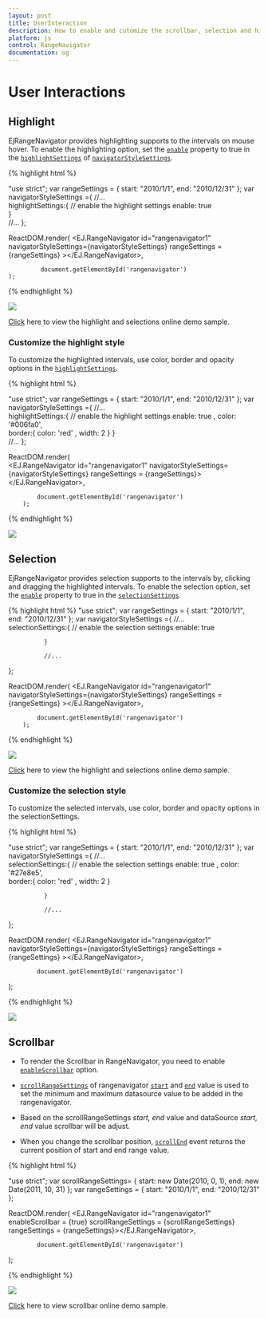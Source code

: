 ```yaml
---
layout: post
title: UserInteraction
description: How to enable and cutomize the scrollbar, selection and highlighting in Essential JavaScript RangeNavigator.
platform: js
control: RangeNavigator
documentation: ug
---
```


# User Interactions

## Highlight

EjRangeNavigator provides highlighting supports to the intervals on mouse hover. To enable the highlighting option, set the [`enable`](../api/ejrangenavigator/#members:navigatorstylesettings-highlightsettings-enable) property to true in the [`highlightSettings`](../api/ejrangenavigator/#members:navigatorstylesettings-highlightsettings) of [`navigatorStyleSettings`](../api/ejrangenavigator/#members:navigatorstylesettings).

{% highlight html %}

"use strict";
var rangeSettings = {
                    start: "2010/1/1", end: "2010/12/31"
};
var navigatorStyleSettings ={
                //...        
              highlightSettings:{
                   // enable the highlight settings
                   enable: true                                
              }    
              //...
};

ReactDOM.render(
            <EJ.RangeNavigator id="rangenavigator1" navigatorStyleSettings={navigatorStyleSettings} rangeSettings = {rangeSettings} ></EJ.RangeNavigator>,
                    
             document.getElementById('rangenavigator')
    );

{% endhighlight %}


![](/js/RangeNavigator/User-Interactions_images/User-Interactions_img1.png) 


[Click](https://ej2.syncfusion.com/home/#!/azure/rangenavigator/highlight) here to view the highlight and selections online demo sample.

### Customize the highlight style

To customize the highlighted intervals, use color, border and opacity options in the [`highlightSettings`](../api/ejrangenavigator/#members:navigatorstylesettings-highlightsettings).

{% highlight html %}

"use strict";
var rangeSettings = {
                    start: "2010/1/1", end: "2010/12/31"
};
var navigatorStyleSettings ={
                //...        
              highlightSettings:{
                   // enable the highlight settings
                   enable: true  ,
                     color: '#006fa0',       
                    border:{
                        color: 'red' , width: 2
                      } 
              }    
              //...
};

ReactDOM.render(                    
            <EJ.RangeNavigator id="rangenavigator1" navigatorStyleSettings={navigatorStyleSettings} rangeSettings = {rangeSettings}></EJ.RangeNavigator>,
                    
            document.getElementById('rangenavigator')
        );



{% endhighlight %}

![](/js/RangeNavigator/User-Interactions_images/User-Interactions_img2.png)


## Selection

EjRangeNavigator provides selection supports to the intervals by, clicking and dragging the highlighted intervals. To enable the selection option, set the [`enable`](../api/ejrangenavigator/#members:navigatorstylesettings-selectionsettings-enable) property to true in the [`selectionSettings`](../api/ejrangenavigator/#members:navigatorstylesettings-selectionsettings).

{% highlight html %}
"use strict";
var rangeSettings = {
                    start: "2010/1/1", end: "2010/12/31"
};
var navigatorStyleSettings ={
                //...        
         selectionSettings:{
                   // enable the selection settings
                   enable: true 			 
                             
              }  

              //...
};

ReactDOM.render(
            <EJ.RangeNavigator id="rangenavigator1" navigatorStyleSettings={navigatorStyleSettings} rangeSettings = {rangeSettings} ></EJ.RangeNavigator>,
                    
            document.getElementById('rangenavigator')
        );


{% endhighlight %}


![](/js/RangeNavigator/User-Interactions_images/User-Interactions_img3.png) 


[Click](https://ej2.syncfusion.com/home/#!/azure/rangenavigator/highlight) here to view the highlight and selections online demo sample.

### Customize the selection style

To customize the selected intervals, use color, border and opacity options in the selectionSettings.

{% highlight html %}

"use strict";
var rangeSettings = {
                    start: "2010/1/1", end: "2010/12/31"
};
var navigatorStyleSettings ={
                //...        
         selectionSettings:{
                   // enable the selection settings
                   enable: true ,
			color: '#27e8e5',       
                    border:{
                         color: 'red' , width: 2
                       } 
                             
              }  

              //...
};

ReactDOM.render(
            <EJ.RangeNavigator id="rangenavigator1" navigatorStyleSettings={navigatorStyleSettings} rangeSettings = {rangeSettings} ></EJ.RangeNavigator>,
                    
            document.getElementById('rangenavigator')
);



{% endhighlight %}

![](/js/RangeNavigator/User-Interactions_images/User-Interactions_img4.png)


## Scrollbar

* To render the Scrollbar in RangeNavigator, you need to enable [`enableScrollbar`](../api/ejrangenavigator/#members:enablescrollbar) option.
 
* [`scrollRangeSettings`](../api/ejrangenavigator/#members:scrollrangesettings) of  rangenavigator [`start`](../api/ejrangenavigator/#members:scrollrangesettings-start) and [`end`](../api/ejrangenavigator/#members:scrollrangesettings-end) value is used to set the minimum and maximum datasource value to be added in the rangenavigator.
 
* Based on the scrollRangeSettings *start, end* value and dataSource *start, end* value scrollbar will be adjust.

* When you change the scrollbar position, [`scrollEnd`](../api/ejrangenavigator/#events:scrollend) event returns the current position of start and end range value.

{% highlight html %}

"use strict";
var scrollRangeSettings= {
               start: new Date(2010, 0, 1),
               end: new Date(2011, 10, 31)
};
var rangeSettings = {
                    start: "2010/1/1", end: "2010/12/31"
};

ReactDOM.render(
            <EJ.RangeNavigator id="rangenavigator1" enableScrollbar =  {true}
            scrollRangeSettings = {scrollRangeSettings}  rangeSettings = {rangeSettings}></EJ.RangeNavigator>,
                    
            document.getElementById('rangenavigator')
);


{% endhighlight %}

![](/js/RangeNavigator/User-Interactions_images/User-Interactions_img5.png)

[Click](https://ej2.syncfusion.com/home/#!/azure/rangenavigator/scrollbar) here to view scrollbar online demo sample.